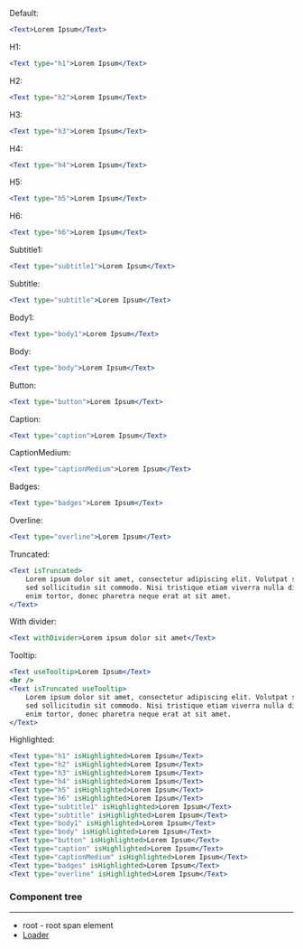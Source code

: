 Default:

```jsx
<Text>Lorem Ipsum</Text>
```

H1:

```jsx
<Text type="h1">Lorem Ipsum</Text>
```

H2:

```jsx
<Text type="h2">Lorem Ipsum</Text>
```

H3:

```jsx
<Text type="h3">Lorem Ipsum</Text>
```

H4:

```jsx
<Text type="h4">Lorem Ipsum</Text>
```

H5:

```jsx
<Text type="h5">Lorem Ipsum</Text>
```

H6:

```jsx
<Text type="h6">Lorem Ipsum</Text>
```

Subtitle1:

```jsx
<Text type="subtitle1">Lorem Ipsum</Text>
```

Subtitle:

```jsx
<Text type="subtitle">Lorem Ipsum</Text>
```

Body1:

```jsx
<Text type="body1">Lorem Ipsum</Text>
```

Body:

```jsx
<Text type="body">Lorem Ipsum</Text>
```

Button:

```jsx
<Text type="button">Lorem Ipsum</Text>
```

Caption:

```jsx
<Text type="caption">Lorem Ipsum</Text>
```

CaptionMedium:

```jsx
<Text type="captionMedium">Lorem Ipsum</Text>
```

Badges:

```jsx
<Text type="badges">Lorem Ipsum</Text>
```

Overline:

```jsx
<Text type="overline">Lorem Ipsum</Text>
```

Truncated:

```jsx
<Text isTruncated>
    Lorem ipsum dolor sit amet, consectetur adipiscing elit. Volutpat sit pellentesque tempor turpis
    sed sollicitudin sit commodo. Nisi tristique etiam viverra nulla diam neque egestas. Pretium
    enim tortor, donec pharetra neque erat at sit amet.
</Text>
```

With divider:

```jsx
<Text withDivider>Lorem ipsum dolor sit amet</Text>
```

Tooltip:

```jsx
<Text useTooltip>Lorem Ipsum</Text>
<br />
<Text isTruncated useTooltip>
    Lorem ipsum dolor sit amet, consectetur adipiscing elit. Volutpat sit pellentesque tempor turpis
    sed sollicitudin sit commodo. Nisi tristique etiam viverra nulla diam neque egestas. Pretium
    enim tortor, donec pharetra neque erat at sit amet.
</Text>
```

Highlighted:

```jsx
<Text type="h1" isHighlighted>Lorem Ipsum</Text>
<Text type="h2" isHighlighted>Lorem Ipsum</Text>
<Text type="h3" isHighlighted>Lorem Ipsum</Text>
<Text type="h4" isHighlighted>Lorem Ipsum</Text>
<Text type="h5" isHighlighted>Lorem Ipsum</Text>
<Text type="h6" isHighlighted>Lorem Ipsum</Text>
<Text type="subtitle1" isHighlighted>Lorem Ipsum</Text>
<Text type="subtitle" isHighlighted>Lorem Ipsum</Text>
<Text type="body1" isHighlighted>Lorem Ipsum</Text>
<Text type="body" isHighlighted>Lorem Ipsum</Text>
<Text type="button" isHighlighted>Lorem Ipsum</Text>
<Text type="caption" isHighlighted>Lorem Ipsum</Text>
<Text type="captionMedium" isHighlighted>Lorem Ipsum</Text>
<Text type="badges" isHighlighted>Lorem Ipsum</Text>
<Text type="overline" isHighlighted>Lorem Ipsum</Text>
```

### Component tree

---

-   root - root span element
-   [Loader](/#/General/Loader)
